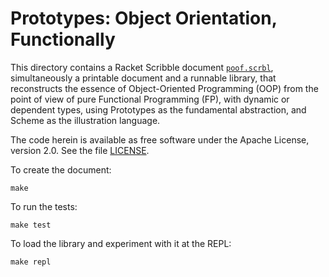 # Prototypes: Object Orientation, Functionally

This directory contains a Racket Scribble document [`poof.scrbl`](poof.scrbl),
simultaneously a printable document and a runnable library,
that reconstructs the essence of Object-Oriented Programming (OOP)
from the point of view of pure Functional Programming (FP), with dynamic or dependent types,
using Prototypes as the fundamental abstraction,
and Scheme as the illustration language.

The code herein is available as free software under the Apache License, version 2.0.
See the file [LICENSE](LICENSE).

To create the document:

    make


To run the tests:

    make test


To load the library and experiment with it at the REPL:

    make repl
